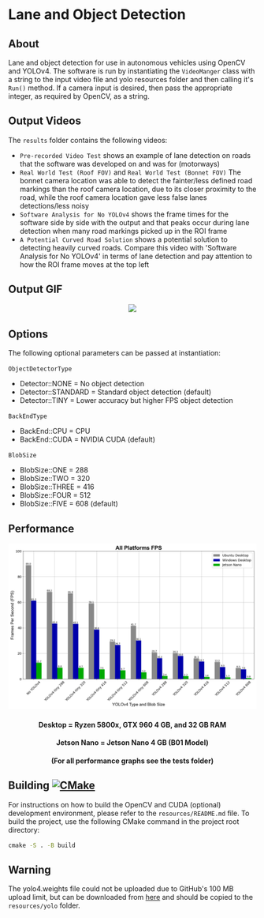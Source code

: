 # Lane and Object Detection

## About

Lane and object detection for use in autonomous vehicles using OpenCV and YOLOv4. The software is run by instantiating the `VideoManger` class with a string to the input video file and yolo resources folder and then calling it's `Run()` method. If a camera input is desired, then pass the appropriate integer, as required by OpenCV, as a string.

## Output Videos

The `results` folder contains the following videos:

* `Pre-recorded Video Test` shows an example of lane detection on roads that the software was developed on and was for (motorways)
* `Real World Test (Roof FOV)` and `Real World Test (Bonnet FOV)` The bonnet camera location was able to detect the fainter/less defined road markings than the roof camera location, due to its closer proximity to the road, while the roof camera location gave less false lanes detections/less noisy
* `Software Analysis for No YOLOv4` shows the frame times for the software side by side with the output and that peaks occur during lane detection when many road markings picked up in the ROI frame
* `A Potential Curved Road Solution` shows a potential solution to detecting heavily curved roads. Compare this video with 'Software Analysis for No YOLOv4' in terms of lane detection and pay attention to how the ROI frame moves at the top left

## Output GIF

<p align="center"> <img src="screenshots/output.gif" width=1000> </p>

## Options

The following optional parameters can be passed at instantiation:

`ObjectDetectorType`
* Detector::NONE = No object detection
* Detector::STANDARD = Standard object detection (default)
* Detector::TINY = Lower accuracy but higher FPS object detection

`BackEndType`
* BackEnd::CPU = CPU
* BackEnd::CUDA = NVIDIA CUDA (default)

`BlobSize`
* BlobSize::ONE = 288
* BlobSize::TWO = 320
* BlobSize::THREE = 416
* BlobSize::FOUR = 512
* BlobSize::FIVE = 608 (default)

## Performance

<p align="center"> <img src="tests/graphs/fps_all.png"> </p>
<h4 align="center"> Desktop = Ryzen 5800x, GTX 960 4 GB, and 32 GB RAM </h4>
<h4 align="center"> Jetson Nano = Jetson Nano 4 GB (B01 Model) </h4>
<h4 align="center"> (For all performance graphs see the tests folder) </h4>

## Building [![CMake](https://github.com/J-Afzal/Lane-and-Object-Detection/workflows/CMake/badge.svg)](https://github.com/J-Afzal/Lane-and-Object-Detection/actions/workflows/cmake.yml)

For instructions on how to build the OpenCV and CUDA (optional) development environment, please refer to the `resources/README.md` file. To build the project, use the following CMake command in the project root directory:

``` cmd
cmake -S . -B build
```

## Warning

The yolo4.weights file could not be uploaded due to GitHub's 100 MB upload limit, but can be downloaded from [here](https://github.com/AlexeyAB/darknet/releases/download/darknet_yolo_v3_optimal/yolov4.weights) and should be copied to the `resources/yolo` folder.

<!--
TODO

1. Add CI and CD workflows (with debug output)
    Clean up all linting issues
    Remove pch.h

    Get-AllFilePathsToTest doesn't work
    Add exclude binaries (by getting them from gitattributes) from Get-AllFilePathsToTest and Get-FilteredFilePathsToTest
    True True in cspell config linter
    prettier step is broken
    Fix clang tools locally
    add try catch in linter funcs to return to root repo if failure

    Update terminal games linters with any changes from the above
    Update README and check terminal games for any changes needed
    Clean up folder organisation

x. Create build script to build opencv on any platform and then build my code

x. Clean up C++ lane detection code

x. Clean up C++ object detection code

x. Upgrade to newer YOLO

x. Clean up performance test code

x. Implement C GUI window to encapsulate main code and performance test code?

x. Test with CUDA

1. Re-do installation from start but releaseWithDebugInfo:
   1. download opencv and opencv-contrib
   2. configure cmake
      1. BUILD_opencv_world=ON
      2. OPENCV_EXTRA_MODULES_PATH to the modules folder in the unzipped OpenCV-contrib 4.5.1
   3. configure again
   4. generate
   5. open vs project
   6. build build_ALL and install
   7. add install directory to path as OpenCV_DIR var
   8. Note on opening vs code through x64 dev cmd
   9.
 -->
